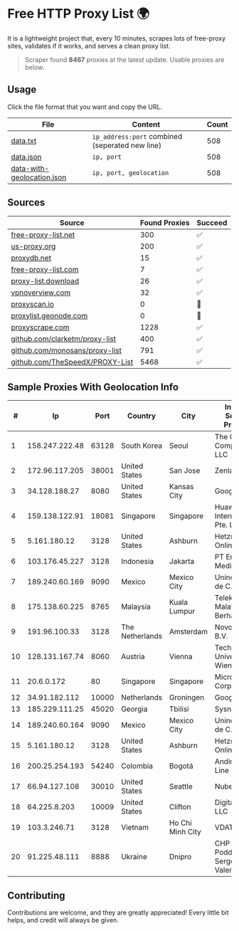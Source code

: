 
# Free HTTP Proxy List 🌍

It is a lightweight project that, every 10 minutes, scrapes lots of free-proxy sites, validates if it works, and serves a clean proxy list.


> Scraper found **8467** proxies at the latest update. Usable proxies are below.

## Usage

Click the file format that you want and copy the URL.


|File|Content|Count|
|----|-------|-----|
|[data.txt](https://raw.githubusercontent.com/themiralay/Proxy-List-World/master/data.txt)|`ip_address:port` combined (seperated new line)|508|
|[data.json](https://raw.githubusercontent.com/themiralay/Proxy-List-World/master/data.json)|`ip, port`|508|
|[data-with-geolocation.json](https://raw.githubusercontent.com/themiralay/Proxy-List-World/master/data-with-geolocation.json)|`ip, port, geolocation`|508|

## Sources

|Source|Found Proxies|Succeed|
|------|-------------|-------|
|[free-proxy-list.net](https://free-proxy-list.net)|300|✅|
|[us-proxy.org](https://www.us-proxy.org)|200|✅|
|[proxydb.net](http://proxydb.net)|15|✅|
|[free-proxy-list.com](https://free-proxy-list.com/?page=&port=&type%5B%5D=http&type%5B%5D=https&up_time=0&search=Search)|7|✅|
|[proxy-list.download](https://www.proxy-list.download/HTTP)|26|✅|
|[vpnoverview.com](https://vpnoverview.com/privacy/anonymous-browsing/free-proxy-servers)|32|✅|
|[proxyscan.io](https://www.proxyscan.io)|0|🚫|
|[proxylist.geonode.com](https://proxylist.geonode.com/api/proxy-list?limit=300&page=1&sort_by=lastChecked&sort_type=desc&protocols=http,https)|0|🚫|
|[proxyscrape.com](https://api.proxyscrape.com/v2/?request=displayproxies&protocol=http&timeout=10000&country=all&ssl=all&anonymity=all)|1228|✅|
|[github.com/clarketm/proxy-list](https://raw.githubusercontent.com/clarketm/proxy-list/master/proxy-list-raw.txt)|400|✅|
|[github.com/monosans/proxy-list](https://raw.githubusercontent.com/monosans/proxy-list/main/proxies/http.txt)|791|✅|
|[github.com/TheSpeedX/PROXY-List](https://raw.githubusercontent.com/TheSpeedX/PROXY-List/master/http.txt)|5468|✅|


## Sample Proxies With Geolocation Info

|#|Ip|Port|Country|City|Internet Service Provider|
|-|--|----|-------|----|-------------------------|
|1|158.247.222.48|63128|South Korea|Seoul|The Constant Company, LLC|
|2|172.96.117.205|38001|United States|San Jose|Zenlayer Inc|
|3|34.128.188.27|8080|United States|Kansas City|Google LLC|
|4|159.138.122.91|18081|Singapore|Singapore|Huawei International Pte. LTD|
|5|5.161.180.12|3128|United States|Ashburn|Hetzner Online GmbH|
|6|103.176.45.227|3128|Indonesia|Jakarta|PT Era Digital Media|
|7|189.240.60.169|9090|Mexico|Mexico City|Uninet S.A. de C.V.|
|8|175.138.60.225|8765|Malaysia|Kuala Lumpur|Telekom Malaysia Berhad|
|9|191.96.100.33|3128|The Netherlands|Amsterdam|NovoServe B.V.|
|10|128.131.167.74|8060|Austria|Vienna|Technische Universitat Wien|
|11|20.6.0.172|80|Singapore|Singapore|Microsoft Corporation|
|12|34.91.182.112|10000|Netherlands|Groningen|Google LLC|
|13|185.229.111.25|45020|Georgia|Tbilisi|Sysnet LLC|
|14|189.240.60.164|9090|Mexico|Mexico City|Uninet S.A. de C.V.|
|15|5.161.180.12|3128|United States|Ashburn|Hetzner Online GmbH|
|16|200.25.254.193|54240|Colombia|Bogotá|Andinet ON Line|
|17|66.94.127.108|30010|United States|Seattle|Nubes, LLC|
|18|64.225.8.203|10009|United States|Clifton|DigitalOcean, LLC|
|19|103.3.246.71|3128|Vietnam|Ho Chi Minh City|VDATA|
|20|91.225.48.111|8888|Ukraine|Dnipro|CHP Poddubny Sergey Valentynovich|



## Contributing

Contributions are welcome, and they are greatly appreciated! Every
little bit helps, and credit will always be given.

